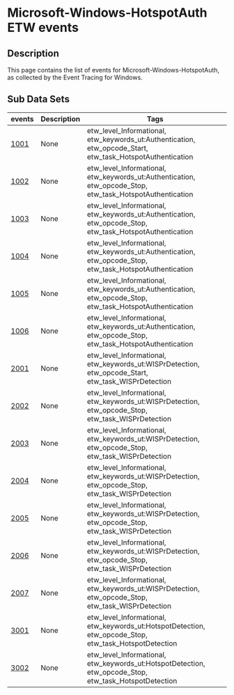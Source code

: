 # Microsoft-Windows-HotspotAuth ETW events

## Description
This page contains the list of events for Microsoft-Windows-HotspotAuth, as collected by the Event Tracing for Windows.

## Sub Data Sets
|events|Description|Tags|
|---|---|---|
|[1001](events/event-1001.md)|None|etw_level_Informational, etw_keywords_ut:Authentication, etw_opcode_Start, etw_task_HotspotAuthentication|
|[1002](events/event-1002.md)|None|etw_level_Informational, etw_keywords_ut:Authentication, etw_opcode_Stop, etw_task_HotspotAuthentication|
|[1003](events/event-1003.md)|None|etw_level_Informational, etw_keywords_ut:Authentication, etw_opcode_Stop, etw_task_HotspotAuthentication|
|[1004](events/event-1004.md)|None|etw_level_Informational, etw_keywords_ut:Authentication, etw_opcode_Stop, etw_task_HotspotAuthentication|
|[1005](events/event-1005.md)|None|etw_level_Informational, etw_keywords_ut:Authentication, etw_opcode_Stop, etw_task_HotspotAuthentication|
|[1006](events/event-1006.md)|None|etw_level_Informational, etw_keywords_ut:Authentication, etw_opcode_Stop, etw_task_HotspotAuthentication|
|[2001](events/event-2001.md)|None|etw_level_Informational, etw_keywords_ut:WISPrDetection, etw_opcode_Start, etw_task_WISPrDetection|
|[2002](events/event-2002.md)|None|etw_level_Informational, etw_keywords_ut:WISPrDetection, etw_opcode_Stop, etw_task_WISPrDetection|
|[2003](events/event-2003.md)|None|etw_level_Informational, etw_keywords_ut:WISPrDetection, etw_opcode_Stop, etw_task_WISPrDetection|
|[2004](events/event-2004.md)|None|etw_level_Informational, etw_keywords_ut:WISPrDetection, etw_opcode_Stop, etw_task_WISPrDetection|
|[2005](events/event-2005.md)|None|etw_level_Informational, etw_keywords_ut:WISPrDetection, etw_opcode_Stop, etw_task_WISPrDetection|
|[2006](events/event-2006.md)|None|etw_level_Informational, etw_keywords_ut:WISPrDetection, etw_opcode_Stop, etw_task_WISPrDetection|
|[2007](events/event-2007.md)|None|etw_level_Informational, etw_keywords_ut:WISPrDetection, etw_opcode_Stop, etw_task_WISPrDetection|
|[3001](events/event-3001.md)|None|etw_level_Informational, etw_keywords_ut:HotspotDetection, etw_opcode_Stop, etw_task_HotspotDetection|
|[3002](events/event-3002.md)|None|etw_level_Informational, etw_keywords_ut:HotspotDetection, etw_opcode_Stop, etw_task_HotspotDetection|
